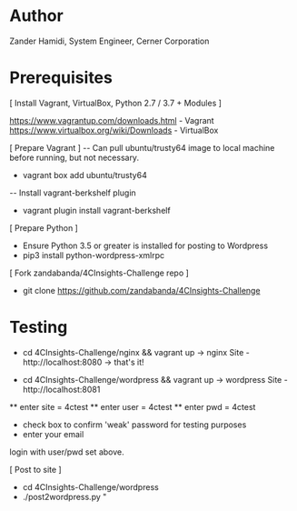 # Author
Zander Hamidi, System Engineer, Cerner Corporation


# Prerequisites

[ Install Vagrant, VirtualBox, Python 2.7 / 3.7 + Modules ]

https://www.vagrantup.com/downloads.html - Vagrant
https://www.virtualbox.org/wiki/Downloads - VirtualBox

[ Prepare Vagrant ]
-- Can pull ubuntu/trusty64 image to local machine before running, but not necessary.
* vagrant box add ubuntu/trusty64

-- Install vagrant-berkshelf plugin
* vagrant plugin install vagrant-berkshelf

[ Prepare Python ]
* Ensure Python 3.5 or greater is installed for posting to Wordpress
* pip3 install python-wordpress-xmlrpc


[ Fork zandabanda/4CInsights-Challenge repo ]
* git clone https://github.com/zandabanda/4CInsights-Challenge


# Testing
* cd 4CInsights-Challenge/nginx && vagrant up
-> nginx Site - http://localhost:8080
-> that's it!

* cd 4CInsights-Challenge/wordpress && vagrant up
-> wordpress Site - http://localhost:8081

** enter site = 4ctest 
** enter user = 4ctest
** enter pwd = 4ctest

* check box to confirm 'weak' password for testing purposes
* enter your email

login with user/pwd set above.


[ Post to site ]
* cd 4CInsights-Challenge/wordpress
* ./post2wordpress.py <plain text file containing post> "<title of post>"

-> check Site, http://localhost:8081

 

